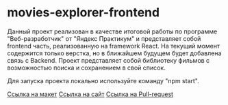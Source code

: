 # movies-explorer-frontend

Данный проект реализован в качестве итоговой работы по программе "Веб-разработчик" от "Яндекс Практикум" и представляет собой frontend часть, реализованную на framework React. На текущий момент содержится только верстка, но в ближайшем будущем будет добавлена связь с Backend. Проект представляет собой библиотеку фильмов с возможностью поиска и сохранением в свой список.

Для запуска проекта локально используйте команду "npm start".

[Ссылка на макет](https://disk.yandex.ru/d/hKTP-9ef7fj9tA)
[Ссылка на сайт](https://ya-movies-explorer.nomoredomains.icu/)
[Ссылка на Pull-request](https://github.com/DmitriyLvov/movies-explorer-frontend/pull/2)
